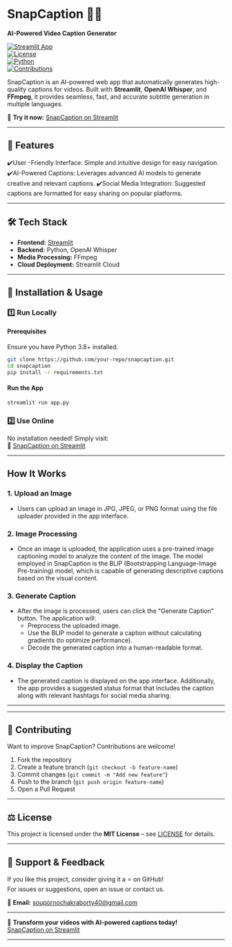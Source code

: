 # SnapCaption 🎥✨  
**AI-Powered Video Caption Generator**  

[![Streamlit App](https://img.shields.io/badge/Streamlit-Live%20App-red?logo=streamlit)](https://snapcaption.streamlit.app/)  
[![License](https://img.shields.io/github/license/your-repo/snapcaption)](LICENSE)  
[![Python](https://img.shields.io/badge/Python-3.8%2B-blue?logo=python)](https://www.python.org/)  
[![Contributions](https://img.shields.io/badge/Contributions-Welcome-brightgreen)](#contributing)  

SnapCaption is an AI-powered web app that automatically generates high-quality captions for videos. Built with **Streamlit**, **OpenAI Whisper**, and **FFmpeg**, it provides seamless, fast, and accurate subtitle generation in multiple languages.  

🚀 **Try it now:** [SnapCaption on Streamlit](https://snapcaption.streamlit.app/)  

---

## 🎯 Features  
✔️User -Friendly Interface: Simple and intuitive design for easy navigation.
✔️AI-Powered Captions: Leverages advanced AI models to generate creative and relevant captions.
✔️Social Media Integration: Suggested captions are formatted for easy sharing on popular platforms.

---

## 🛠️ Tech Stack  
- **Frontend:** [Streamlit](https://streamlit.io/)  
- **Backend:** Python, OpenAI Whisper  
- **Media Processing:** FFmpeg  
- **Cloud Deployment:** Streamlit Cloud  

---

## 🚀 Installation & Usage  

### 1️⃣ **Run Locally**  
#### Prerequisites  
Ensure you have Python 3.8+ installed.  

```bash
git clone https://github.com/your-repo/snapcaption.git  
cd snapcaption  
pip install -r requirements.txt  
```

#### Run the App  
```bash
streamlit run app.py  
```

### 2️⃣ **Use Online**  
No installation needed! Simply visit:  
🔗 [SnapCaption on Streamlit](https://snapcaption.streamlit.app/)  

---

## How It Works

### 1. Upload an Image
- Users can upload an image in JPG, JPEG, or PNG format using the file uploader provided in the app interface.

### 2. Image Processing
- Once an image is uploaded, the application uses a pre-trained image captioning model to analyze the content of the image. The model employed in SnapCaption is the BLIP (Bootstrapping Language-Image Pre-training) model, which is capable of generating descriptive captions based on the visual content.

### 3. Generate Caption
- After the image is processed, users can click the "Generate Caption" button. The application will:
  - Preprocess the uploaded image.
  - Use the BLIP model to generate a caption without calculating gradients (to optimize performance).
  - Decode the generated caption into a human-readable format.

### 4. Display the Caption
- The generated caption is displayed on the app interface. Additionally, the app provides a suggested status format that includes the caption along with relevant hashtags for social media sharing.

---

<!--## 📸 Screenshots  
![SnapCaption UI](https://your-image-url.com/screenshot.jpg)  -->

---

## 🤝 Contributing  
Want to improve SnapCaption? Contributions are welcome!  

1. Fork the repository  
2. Create a feature branch (`git checkout -b feature-name`)  
3. Commit changes (`git commit -m "Add new feature"`)  
4. Push to the branch (`git push origin feature-name`)  
5. Open a Pull Request  

---

## ⚖️ License  
This project is licensed under the **MIT License** – see [LICENSE](LICENSE) for details.  

---

## 🌟 Support & Feedback  
If you like this project, consider giving it a ⭐ on GitHub!  
For issues or suggestions, open an issue or contact us.  

📩 **Email:** soupornochakraborty40@gmail.com 

---

🚀 **Transform your videos with AI-powered captions today!**  
[SnapCaption on Streamlit](https://snapcaption.streamlit.app/)  

---
